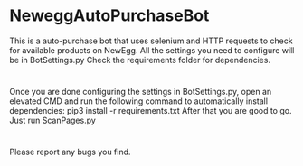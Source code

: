 # NeweggAutoPurchaseBot

This is a auto-purchase bot that uses selenium and HTTP requests to check for available products on NewEgg. All the settings you need to configure will be in BotSettings.py Check the requirements folder for dependencies.
# 
Once you are done configuring the settings in BotSettings.py, open an elevated CMD and run the following command to automatically install dependencies:
pip3 install -r requirements.txt
After that you are good to go. 
Just run ScanPages.py
#

Please report any bugs you find.
